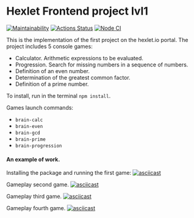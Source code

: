 # Hexlet Frontend project lvl1

[![Maintainability](https://api.codeclimate.com/v1/badges/f864e76a8bece8db316d/maintainability)](https://codeclimate.com/github/vitalii88/frontend-project-lvl1/maintainability) 
[![Actions Status](https://github.com/vitalii88/frontend-project-lvl1/workflows/hexlet-check/badge.svg)](https://github.com/vitalii88/frontend-project-lvl1/actions) 
[![Node CI](https://github.com/vitalii88/frontend-project-lvl1/workflows/Node%20CI/badge.svg)](https://github.com/vitalii88/frontend-project-lvl1/actions) 

This is the implementation of the first project on the hexlet.io portal. The project includes 5 console games:
  * Calculator. Arithmetic expressions to be evaluated.
  * Progression. Search for missing numbers in a sequence of numbers.
  * Definition of an even number.
  * Determination of the greatest common factor.
  * Definition of a prime number.

To install, run in the terminal `npm install`.

Games launch commands:

  * `brain-calc`
  * `brain-even`
  * `brain-gcd`
  * `brain-prime`
  * `brain-progression`

#### An example of work.
Installing the package and running the first game:
[![asciicast](https://asciinema.org/a/eEi14NApFhfzfKhRKMmWUFfFA.svg)](https://asciinema.org/a/eEi14NApFhfzfKhRKMmWUFfFA)

Gameplay second game.
[![asciicast](https://asciinema.org/a/g7uPmDDuudNxirlIEJXM9Ddmj.svg)](https://asciinema.org/a/g7uPmDDuudNxirlIEJXM9Ddmj)

Gameplay third game.
[![asciicast](https://asciinema.org/a/CwrMbKKG8ZQKhxfFPhXe2vgU9.svg)](https://asciinema.org/a/CwrMbKKG8ZQKhxfFPhXe2vgU9)

Gameplay fourth game.
[![asciicast](https://asciinema.org/a/8roIyHNVg6ib1r3esF17LwiF5.svg)](https://asciinema.org/a/8roIyHNVg6ib1r3esF17LwiF5)
